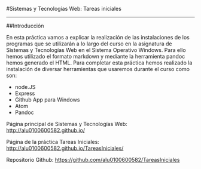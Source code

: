 #Sistemas y Tecnologías Web: Tareas iniciales

----

##Introducción

   En esta práctica vamos a explicar la realización de las instalaciones de los programas que se utilizarán a lo largo del curso en la asignatura de Sistemas y Tecnologías Web en el Sistema Operativo Windows. Para ello hemos utilizado el formato markdown y mediante la herramienta pandoc hemos generado el HTML. Para completar esta práctica hemos realizado la instalación de diversar herramientas que usaremos durante el curso como son:

  * node.JS
  * Express
  * Github App para Windows
  * Atom
  * Pandoc
  

Página principal de Sistemas y Tecnologías Web: http://alu0100600582.github.io/

Página de la práctica Tareas Iniciales: http://alu0100600582.github.io/TareasIniciales/

Repositorio Github: https://github.com/alu0100600582/TareasIniciales
